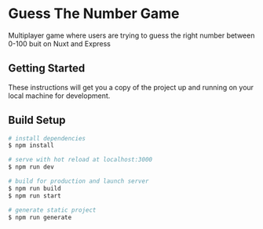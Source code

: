 # Guess The Number Game

Multiplayer game where users are trying to guess the right number between 0-100 buit on Nuxt and Express

## Getting Started

These instructions will get you a copy of the project up and running on your local machine for development.

## Build Setup

``` bash
# install dependencies
$ npm install

# serve with hot reload at localhost:3000
$ npm run dev

# build for production and launch server
$ npm run build
$ npm run start

# generate static project
$ npm run generate
```
